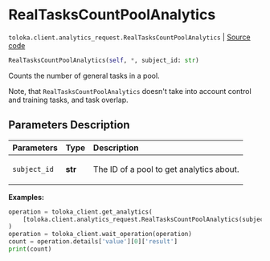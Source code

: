 # RealTasksCountPoolAnalytics
`toloka.client.analytics_request.RealTasksCountPoolAnalytics` | [Source code](https://github.com/Toloka/toloka-kit/blob/v1.2.2/src/client/analytics_request.py#L68)

```python
RealTasksCountPoolAnalytics(self, *, subject_id: str)
```

Counts the number of general tasks in a pool.


Note, that `RealTasksCountPoolAnalytics` doesn't take into account control and training tasks, and task overlap.

## Parameters Description

| Parameters | Type | Description |
| :----------| :----| :-----------|
`subject_id`|**str**|<p>The ID of a pool to get analytics about.</p>

**Examples:**


```python
operation = toloka_client.get_analytics(
    [toloka.client.analytics_request.RealTasksCountPoolAnalytics(subject_id='1084779')]
)
operation = toloka_client.wait_operation(operation)
count = operation.details['value'][0]['result']
print(count)
```
